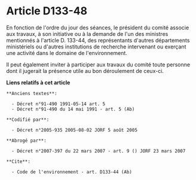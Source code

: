 # Article D133-48

En fonction de l'ordre du jour des séances, le président du comité associe aux travaux, à son initiative ou à la demande de
l'un des ministres mentionnés à l'article D. 133-44, des représentants d'autres départements ministériels ou d'autres
institutions de recherche intervenant ou exerçant une activité dans le domaine de l'environnement.

Il peut également inviter à participer aux travaux du comité toute personne dont il jugerait la présence utile au bon
déroulement de ceux-ci.

**Liens relatifs à cet article**

	**Anciens textes**:

	  - Décret n°91-490 1991-05-14 art. 5
	  - Décret n°91-490 du 14 mai 1991 - art. 5 (Ab)

	**Codifié par**:

	  - Décret n°2005-935 2005-08-02 JORF 5 août 2005

	**Abrogé par**:

	  - Décret n°2007-397 du 22 mars 2007 - art. 9 () JORF 23 mars 2007

	**Cite**:

	  - Code de l'environnement - art. D133-44 (Ab)
